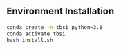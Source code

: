 ## Environment Installation

```bash
conda create -n tbsi python=3.8
conda activate tbsi
bash install.sh
